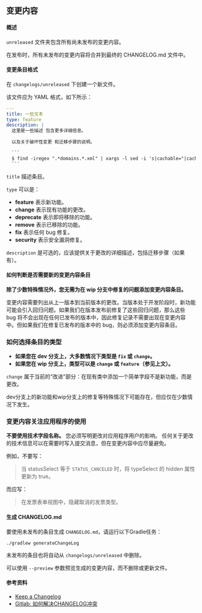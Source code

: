 ## 变更内容

#### 概述

`unreleased` 文件夹包含所有尚未发布的变更内容。

在发布时，所有未发布的变更内容将合并到最终的 CHANGELOG.md 文件中。

#### 变更条目格式

在 `changelogs/unreleased` 下创建一个新文件。

该文件应为 YAML 格式，如下所示：

````yaml
---
title: 一些文本
type: feature
description: |
  这里是一些描述 包含更多详细信息。
  
  以及关于破坏性变更 和迁移步骤的说明。

  ```
  $ find -iregex ".*domains.*.xml" | xargs -l sed -i 's|cachable="|cacheable="|g'
  ```
````

`title` 描述条目。

`type` 可以是：
* **feature** 表示新功能。
* **change** 表示现有功能的更改。
* **deprecate** 表示即将移除的功能。
* **remove** 表示已移除的功能。
* **fix** 表示任何 bug 修复。
* **security** 表示安全漏洞修复。

`description` 是可选的，应该提供关于更改的详细描述，包括迁移步骤（如果有）。

#### 如何判断是否需要新的变更内容条目

**除了少数特殊情况外，您无需为在 wip 分支中修复的问题添加变更内容条目。**

变更内容需要列出从上一版本到当前版本的更改。当版本处于开发阶段时，新功能可能会引入回归问题。如果我们在版本发布前修复了这些回归问题，那么这些 bug 将不会出现在任何已发布的版本中，因此修复记录不需要出现在变更内容中。但如果我们在修复已发布的版本中的 bug，则必须添加变更内容条目。

### 如何选择条目的类型

-   **如果您在 dev 分支上，大多数情况下类型是 `fix` 或 `change`。**
-   **如果您在 wip 分支上，类型可以是 `change` 或 `feature`（参见上文）。**

`change` 属于当前的“改进”部分：在现有类中添加一个简单字段不是新功能，而是更改。

dev分支上的新功能和wip分支上的修复等特殊情况下可能存在，但应仅在少数情况下发生。

### 变更内容关注应用程序的使用

**不要使用技术字段名称。** 您必须写明更改对应用程序用户的影响。
任何关于更改的技术信息可以在需要时写入提交消息，但在变更内容中应尽量避免。

例如，不要写：

> 当 statusSelect 等于 `STATUS_CANCELED` 时，将 typeSelect 的 hidden 属性更新为 true。

而应写：

> 在发票表单视图中，隐藏取消的发票类型。

#### 生成 CHANGELOG.md

要使用未发布的条目生成 `CHANGELOG.md`，请运行以下Gradle任务：
```
./gradlew generateChangeLog
```

未发布的条目也将自动从 `changelogs/unreleased` 中删除。

可以使用 `--preview` 参数预览生成的变更内容，而不删除或更新文件。

#### 参考资料

* [Keep a Changelog](https://keepachangelog.com/en/1.0.0/)
* [Gitlab: 如何解决CHANGELOG冲突](https://about.gitlab.com/2018/07/03/solving-gitlabs-changelog-conflict-crisis/)

